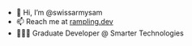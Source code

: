 - 👋 Hi, I’m @swissarmysam
- 📫 Reach me at [rampling.dev](https://rampling.dev)
- 👨🏻‍💻 Graduate Developer @ Smarter Technologies
